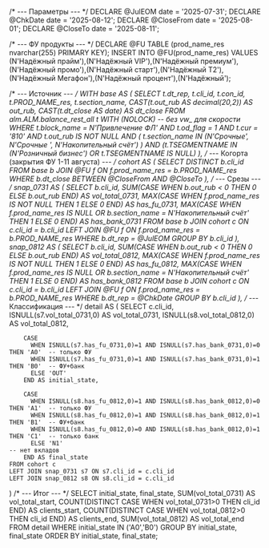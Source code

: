 /* --- Параметры --- */
DECLARE @JulEOM     date = '2025-07-31';
DECLARE @ChkDate    date = '2025-08-12';
DECLARE @CloseFrom  date = '2025-08-01';
DECLARE @CloseTo    date = '2025-08-11';

/* --- ФУ продукты --- */
DECLARE @FU TABLE (prod_name_res nvarchar(255) PRIMARY KEY);
INSERT INTO @FU(prod_name_res) VALUES
 (N'Надёжный прайм'),(N'Надёжный VIP'),(N'Надёжный премиум'),
 (N'Надёжный промо'),(N'Надёжный старт'),(N'Надёжный Т2'),
 (N'Надёжный Мегафон'),(N'Надёжный процент'),(N'Надёжный');

/* --- Источник --- */
WITH base AS (
    SELECT
        t.dt_rep,
        t.cli_id,
        t.con_id,
        t.PROD_NAME_res,
        t.section_name,
        CAST(t.out_rub AS decimal(20,2)) AS out_rub,
        CAST(t.dt_close AS date)         AS dt_close
    FROM alm.ALM.balance_rest_all t WITH (NOLOCK)   -- без vw_ для скорости
    WHERE t.block_name = N'Привлечение ФЛ'
      AND t.od_flag    = 1
      AND t.cur        = '810'
      AND t.out_rub   IS NOT NULL
      AND (
            t.section_name IN (N'Срочные', N'Срочные ', N'Накопительный счёт')
          )
      AND (t.TSEGMENTNAME IN (N'Розничный бизнес') OR t.TSEGMENTNAME IS NULL)
),
/* --- Когорта (закрытия ФУ 1-11 августа) --- */
cohort AS (
    SELECT DISTINCT b.cli_id
    FROM base b
    JOIN @FU f ON f.prod_name_res = b.PROD_NAME_res
    WHERE b.dt_close BETWEEN @CloseFrom AND @CloseTo
),
/* --- Срезы --- */
snap_0731 AS (
    SELECT
        b.cli_id,
        SUM(CASE WHEN b.out_rub < 0 THEN 0 ELSE b.out_rub END) AS vol_total_0731,
        MAX(CASE WHEN f.prod_name_res IS NOT NULL THEN 1 ELSE 0 END) AS has_fu_0731,
        MAX(CASE WHEN f.prod_name_res IS NULL OR b.section_name = N'Накопительный счёт' THEN 1 ELSE 0 END) AS has_bank_0731
    FROM base b
    JOIN cohort c ON c.cli_id = b.cli_id
    LEFT JOIN @FU f ON f.prod_name_res = b.PROD_NAME_res
    WHERE b.dt_rep = @JulEOM
    GROUP BY b.cli_id
),
snap_0812 AS (
    SELECT
        b.cli_id,
        SUM(CASE WHEN b.out_rub < 0 THEN 0 ELSE b.out_rub END) AS vol_total_0812,
        MAX(CASE WHEN f.prod_name_res IS NOT NULL THEN 1 ELSE 0 END) AS has_fu_0812,
        MAX(CASE WHEN f.prod_name_res IS NULL OR b.section_name = N'Накопительный счёт' THEN 1 ELSE 0 END) AS has_bank_0812
    FROM base b
    JOIN cohort c ON c.cli_id = b.cli_id
    LEFT JOIN @FU f ON f.prod_name_res = b.PROD_NAME_res
    WHERE b.dt_rep = @ChkDate
    GROUP BY b.cli_id
),
/* --- Классификация --- */
detail AS (
    SELECT
        c.cli_id,
        ISNULL(s7.vol_total_0731,0) AS vol_total_0731,
        ISNULL(s8.vol_total_0812,0) AS vol_total_0812,

        CASE 
          WHEN ISNULL(s7.has_fu_0731,0)=1 AND ISNULL(s7.has_bank_0731,0)=0 THEN 'A0'  -- только ФУ
          WHEN ISNULL(s7.has_fu_0731,0)=1 AND ISNULL(s7.has_bank_0731,0)=1 THEN 'B0'  -- ФУ+банк
          ELSE 'OUT'
        END AS initial_state,

        CASE 
          WHEN ISNULL(s8.has_fu_0812,0)=1 AND ISNULL(s8.has_bank_0812,0)=0 THEN 'A1'  -- только ФУ
          WHEN ISNULL(s8.has_fu_0812,0)=1 AND ISNULL(s8.has_bank_0812,0)=1 THEN 'B1'  -- ФУ+банк
          WHEN ISNULL(s8.has_fu_0812,0)=0 AND ISNULL(s8.has_bank_0812,0)=1 THEN 'C1'  -- только банк
          ELSE 'N1'                                                                  -- нет вкладов
        END AS final_state
    FROM cohort c
    LEFT JOIN snap_0731 s7 ON s7.cli_id = c.cli_id
    LEFT JOIN snap_0812 s8 ON s8.cli_id = c.cli_id
)
/* --- Итог --- */
SELECT
    initial_state,
    final_state,
    SUM(vol_total_0731)                         AS vol_total_start,
    COUNT(DISTINCT CASE WHEN vol_total_0731>0 THEN cli_id END) AS clients_start,
    COUNT(DISTINCT CASE WHEN vol_total_0812>0 THEN cli_id END) AS clients_end,
    SUM(vol_total_0812)                         AS vol_total_end
FROM detail
WHERE initial_state IN ('A0','B0')
GROUP BY initial_state, final_state
ORDER BY initial_state, final_state;
